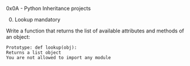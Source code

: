 0x0A - Python Inheritance projects

0. Lookup
mandatory

Write a function that returns the list of available attributes and methods of an object:

    Prototype: def lookup(obj):
    Returns a list object
    You are not allowed to import any module
